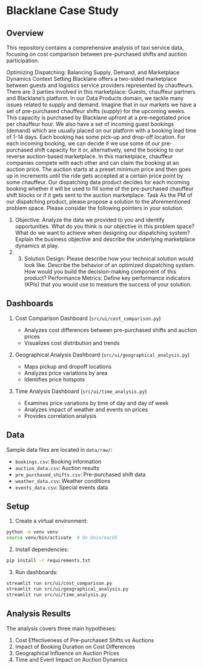 # Blacklane Case Study

## Overview
This repository contains a comprehensive analysis of taxi service data, focusing on cost comparison between pre-purchased shifts and auction participation.

Optimizing Dispatching: Balancing Supply, Demand,
and Marketplace Dynamics
Context Setting
Blacklane offers a two-sided marketplace between guests and logistics service
providers represented by chauffeurs. There are 3 parties involved in this marketplace:
Guests, chauffeur partners and Blacklane’s platform.
In our Data Products domain, we tackle many issues related to supply and demand.
Imagine that in our markets we have a set of pre-purchased chauffeur shifts (supply) for
the upcoming weeks. This capacity is purchased by Blacklane upfront at a
pre-negotiated price per chauffeur hour. We also have a set of incoming guest bookings
(demand) which are usually placed on our platform with a booking lead time of 1-14
days. Each booking has some pick-up and drop-off location.
For each incoming booking, we can decide if we use some of our pre-purchased shift
capacity for it or, alternatively, send the booking to our reverse auction-based
marketplace. In this marketplace, chauffeur companies compete with each other and
can claim the booking at an auction price. The auction starts at a preset minimum price
and then goes up in increments until the ride gets accepted at a certain price point by
some chauffeur.
Our dispatching data product decides for each incoming booking whether it will be used
to fill some of the pre-purchased chauffeur shift blocks or if it gets sent to the auction
marketplace.
Task
As the PM of our dispatching product, please propose a solution to the aforementioned
problem space. Please consider the following pointers in your solution:
1. Objective: Analyze the data we provided to you and identify opportunities. What
do you think is our objective in this problem space? What do we want to achieve
when designing our dispatching system? Explain the business objective and
describe the underlying marketplace dynamics at play.
2. 3. Solution Design: Please describe how your technical solution would look like.
Describe the behavior of an optimized dispatching system. How would you build
the decision-making component of this product?
Performance Metrics: Define key performance indicators (KPIs) that you would
use to measure the success of your solution.

## Dashboards
1. Cost Comparison Dashboard (`src/ui/cost_comparison.py`)
   - Analyzes cost differences between pre-purchased shifts and auction prices
   - Visualizes cost distribution and trends

2. Geographical Analysis Dashboard (`src/ui/geographical_analysis.py`)
   - Maps pickup and dropoff locations
   - Analyzes price variations by area
   - Identifies price hotspots

3. Time Analysis Dashboard (`src/ui/time_analysis.py`)
   - Examines price variations by time of day and day of week
   - Analyzes impact of weather and events on prices
   - Provides correlation analysis

## Data
Sample data files are located in `data/raw/`:
- `bookings.csv`: Booking information
- `auction_data.csv`: Auction results
- `pre_purchased_shifts.csv`: Pre-purchased shift data
- `weather_data.csv`: Weather conditions
- `events_data.csv`: Special events data

## Setup
1. Create a virtual environment:
```bash
python -m venv venv
source venv/bin/activate  # On Unix/macOS
```

2. Install dependencies:
```bash
pip install -r requirements.txt
```

3. Run dashboards:
```bash
streamlit run src/ui/cost_comparison.py
streamlit run src/ui/geographical_analysis.py
streamlit run src/ui/time_analysis.py
```

## Analysis Results
The analysis covers three main hypotheses:
1. Cost Effectiveness of Pre-purchased Shifts vs Auctions
2. Impact of Booking Duration on Cost Differences
3. Geographical Influence on Auction Prices
4. Time and Event Impact on Auction Dynamics
